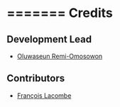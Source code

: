 =======
Credits
=======

Development Lead
----------------

* [Oluwaseun Remi-Omosowon](mailto:seunomosowon@gmail.com)

Contributors
------------

* [François Lacombe](mailto:flacombe@adista.fr)
